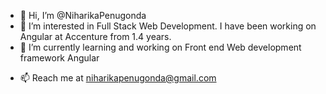 - 👋 Hi, I’m @NiharikaPenugonda
- 👀 I’m interested in Full Stack Web Development. I have been working on Angular at Accenture from 1.4 years.
- 🌱 I’m currently learning and working on Front end Web development framework Angular
<!--- - 💞️ I’m looking to collaborate on ...--->
- 📫 Reach me at niharikapenugonda@gmail.com

<!---
NiharikaPenugonda/NiharikaPenugonda is a ✨ special ✨ repository because its `README.md` (this file) appears on your GitHub profile.
You can click the Preview link to take a look at your changes.
--->
